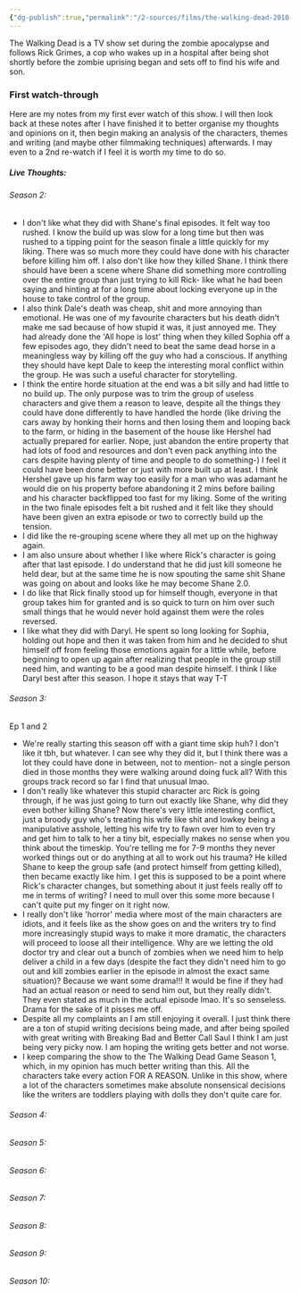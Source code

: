 ```yaml
---
{"dg-publish":true,"permalink":"/2-sources/films/the-walking-dead-2010-2022/","title":"The Walking Dead","tags":["mediaDB/tv/series","tvshow"],"created":"2025-08-08T10:30:51.688+10:00","updated":"2025-08-12T15:57:12.435+10:00"}
---
```


The Walking Dead is a TV show set during the zombie apocalypse and follows Rick Grimes, a cop who wakes up in a hospital after being shot shortly before the zombie uprising began and sets off to find his wife and son. 

### First watch-through
Here are my notes from my first ever watch of this show. I will then look back at these notes after I have finished it to better organise my thoughts and opinions on it, then begin making an analysis of the characters, themes and writing (and maybe other filmmaking techniques) afterwards. I may even to a 2nd re-watch if I feel it is worth my time to do so. 
##### Live Thoughts:
###### Season 2:

- I don't like what they did with Shane's final episodes. It felt way too rushed. I know the build up was slow for a long time but then was rushed to a tipping point for the season finale a little quickly for my liking. There was so much more they could have done with his character before killing him off. I also don't like how they killed Shane. I think there should have been a scene where Shane did something more controlling over the entire group than just trying to kill Rick- like what he had been saying and hinting at for a long time about locking everyone up in the house to take control of the group. 
- I also think Dale's death was cheap, shit and more annoying than emotional. He was one of my favourite characters but his death didn't make me sad because of how stupid it was, it just annoyed me. They had already done the 'All hope is lost' thing when they killed Sophia off a few episodes ago, they didn't need to beat the same dead horse in a meaningless way by killing off the guy who had a conscious. If anything they should have kept Dale to keep the interesting moral conflict within the group. He was such a useful character for storytelling.
- I think the entire horde situation at the end was a bit silly and had little to no build up. The only purpose was to trim the group of useless characters and give them a reason to leave, despite all the things they could have done differently to have handled the horde (like driving the cars away by honking their horns and then losing them and looping back to the farm, or hiding in the basement of the house like Hershel had actually prepared for earlier. Nope, just abandon the entire property that had lots of food and resources and don't even pack anything into the cars despite having plenty of time and people to do something-) I feel it could have been done better or just with more built up at least. I think Hershel gave up his farm way too easily for a man who was adamant he would die on his property before abandoning it 2 mins before bailing and his character backflipped too fast for my liking. Some of the writing in the two finale episodes felt a bit rushed and it felt like they should have been given an extra episode or two to correctly build up the tension.
- I did like the re-grouping scene where they all met up on the highway again.
- I am also unsure about whether I like where Rick's character is going after that last episode. I do understand that he did just kill someone he held dear, but at the same time he is now spouting the same shit Shane was going on about and looks like he may become Shane 2.0.
- I do like that Rick finally stood up for himself though, everyone in that group takes him for granted and is so quick to turn on him over such small things that he would never hold against them were the roles reversed.
- I like what they did with Daryl. He spent so long looking for Sophia, holding out hope and then it was taken from him and he decided to shut himself off from feeling those emotions again for a little while, before beginning to open up again after realizing that people in the group still need him, and wanting to be a good man despite himself. I think I like Daryl best after this season. I hope it stays that way T-T 

###### Season 3:
Ep 1 and 2
- We're really starting this season off with a giant time skip huh? I don't like it tbh, but whatever. I can see why they did it, but I think there was a lot they could have done in between, not to mention- not a single person died in those months they were walking around doing fuck all? With this groups track record so far I find that unusual lmao. 
- I don't really like whatever this stupid character arc Rick is going through, if he was just going to turn out exactly like Shane, why did they even bother killing Shane? Now there's very little interesting conflict, just a broody guy who's treating his wife like shit and lowkey being a manipulative asshole, letting his wife try to fawn over him to even try and get him to talk to her a tiny bit, especially makes no sense when you think about the timeskip. You're telling me for 7-9 months they never worked things out or do anything at all to work out his trauma? He killed Shane to keep the group safe (and protect himself from getting killed), then became exactly like him. I get this is supposed to be a point where Rick's character changes, but something about it just feels really off to me in terms of writing? I need to mull over this some more because I can't quite put my finger on it right now.
- I really don't like 'horror' media where most of the main characters are idiots, and it feels like as the show goes on and the writers try to find more increasingly stupid ways to make it more dramatic, the characters will proceed to loose all their intelligence. Why are we letting the old doctor try and clear out a bunch of zombies when we need him to help deliver a child in a few days (despite the fact they didn't need him to go out and kill zombies earlier in the episode in almost the exact same situation)? Because we want some drama!!! It would be fine if they had had an actual reason or need to send him out, but they really didn't. They even stated as much in the actual episode lmao. It's so senseless. Drama for the sake of it pisses me off.
- Despite all my complaints an I am still enjoying it overall. I just think there are a ton of stupid writing decisions being made, and after being spoiled with great writing with Breaking Bad and Better Call Saul I think I am just being very picky now. I am hoping the writing gets better and not worse.
- I keep comparing the show to the The Walking Dead Game Season 1, which, in my opinion has much better writing than this. All the characters take every action FOR A REASON. Unlike in this show, where a lot of the characters sometimes make absolute nonsensical decisions like the writers are toddlers playing with dolls they don't quite care for.

###### Season 4:

###### Season 5:

###### Season 6:

###### Season 7:

###### Season 8:

###### Season 9:

###### Season 10:

